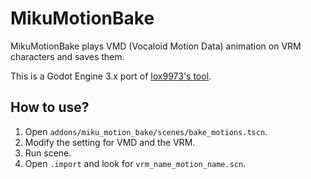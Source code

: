 # MikuMotionBake

MikuMotionBake plays VMD (Vocaloid Motion Data) animation on VRM characters and saves them.

This is a Godot Engine 3.x port of [lox9973's tool](https://gitlab.com/lox9973/VMDMotion/-/tree/master).

## How to use?

1. Open `addons/miku_motion_bake/scenes/bake_motions.tscn`.
1. Modify the setting for VMD and the VRM.
1. Run scene.
1. Open `.import` and look for `vrm_name_motion_name.scn`.